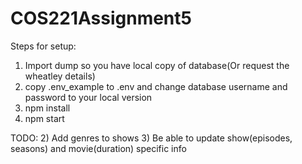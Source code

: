 # COS221Assignment5

Steps for setup:
1) Import dump so you have local copy of database(Or request the wheatley details)
2) copy .env_example to .env and change database username and password to your local version
3) npm install
4) npm start

TODO:
2) Add genres to shows
3) Be able to update show(episodes, seasons) and movie(duration) specific info

